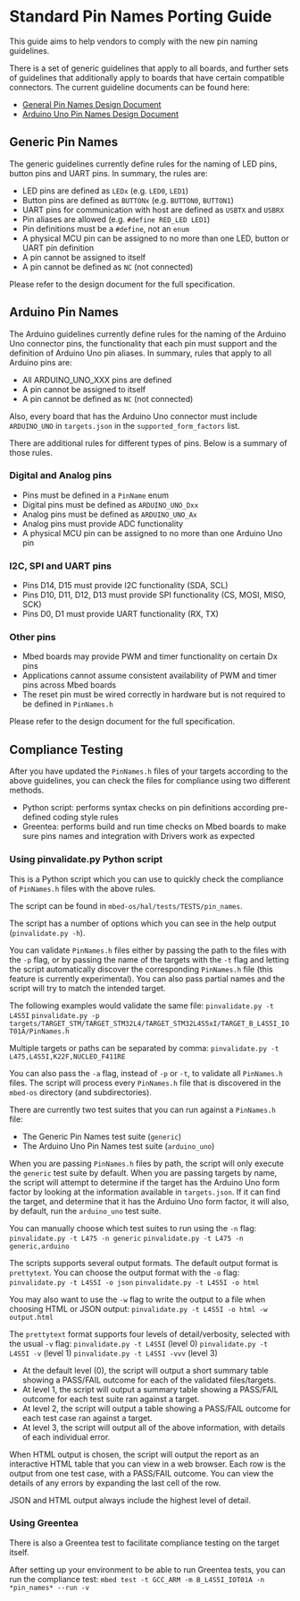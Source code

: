 # Standard Pin Names Porting Guide

This guide aims to help vendors to comply with the new pin naming guidelines.

There is a set of generic guidelines that apply to all boards, and further sets of guidelines that additionally apply to boards that have certain compatible connectors. The current guideline documents can be found here:
* [General Pin Names Design Document](https://github.com/ARMmbed/mbed-os/blob/feature-std-pin-name/docs/design-documents/hal/0004-pin-names-general-guidelines.md)
* [Arduino Uno Pin Names Design Document](https://github.com/ARMmbed/mbed-os/blob/feature-std-pin-name/docs/design-documents/hal/0005-pin-names-Arduino-Uno-standard.md)

## Generic Pin Names

The generic guidelines currently define rules for the naming of LED pins, button pins and UART pins. In summary, the rules are:
* LED pins are defined as `LEDx` (e.g. `LED0`, `LED1`)
* Button pins are defined as `BUTTONx` (e.g. `BUTTON0`, `BUTTON1`)
* UART pins for communication with host are defined as `USBTX` and `USBRX`
* Pin aliases are allowed (e.g. `#define RED_LED LED1`)
* Pin definitions must be a `#define`, not an `enum`
* A physical MCU pin can be assigned to no more than one LED, button or UART pin definition
* A pin cannot be assigned to itself
* A pin cannot be defined as `NC` (not connected)

Please refer to the design document for the full specification.

## Arduino Pin Names
The Arduino guidelines currently define rules for the naming of the Arduino Uno connector pins, the functionality that each pin must support and the definition of Arduino Uno pin aliases. In summary, rules that apply to all Arduino pins are:
* All ARDUINO_UNO_XXX pins are defined
* A pin cannot be assigned to itself
* A pin cannot be defined as `NC` (not connected)

Also, every board that has the Arduino Uno connector must include `ARDUINO_UNO` in `targets.json` in the `supported_form_factors` list.

There are additional rules for different types of pins. Below is a summary of those rules.

### Digital and Analog pins
* Pins must be defined in a `PinName` enum
* Digital pins must be defined as `ARDUINO_UNO_Dxx`
* Analog pins must be defined as `ARDUINO_UNO_Ax`
* Analog pins must provide ADC functionality
* A physical MCU pin can be assigned to no more than one Arduino Uno pin

### I2C, SPI and UART pins
* Pins D14, D15 must provide I2C functionality (SDA, SCL)
* Pins D10, D11, D12, D13 must provide SPI functionality (CS, MOSI, MISO, SCK)
* Pins D0, D1 must provide UART functionality (RX, TX) 

### Other pins
* Mbed boards may provide PWM and timer functionality on certain Dx pins
* Applications cannot assume consistent availability of PWM and timer pins across Mbed boards
* The reset pin must be wired correctly in hardware but is not required to be defined in `PinNames.h`

Please refer to the design document for the full specification.

## Compliance Testing

After you have updated the `PinNames.h` files of your targets according to the above guidelines, you can check the files for compliance using two different methods.
* Python script: performs syntax checks on pin definitions according pre-defined coding style rules
* Greentea: performs build and run time checks on Mbed boards to make sure pins names and integration with Drivers work as expected

### Using pinvalidate<span>.py</span> Python script
This is a Python script which you can use to quickly check the compliance of `PinNames.h` files with the above rules.

The script can be found in `mbed-os/hal/tests/TESTS/pin_names`.

The script has a number of options which you can see in the help output (`pinvalidate.py -h`).

You can validate `PinNames.h` files either by passing the path to the files with the `-p` flag, or by passing the name of the targets with the `-t` flag and letting the script automatically discover the corresponding `PinNames.h` file (this feature is currently experimental). You can also pass partial names and the script will try to match the intended target.

The following examples would validate the same file:
`pinvalidate.py -t L4S5I`
`pinvalidate.py -p targets/TARGET_STM/TARGET_STM32L4/TARGET_STM32L4S5xI/TARGET_B_L4S5I_IOT01A/PinNames.h`

Multiple targets or paths can be separated by comma:
`pinvalidate.py -t L475,L4S5I,K22F,NUCLEO_F411RE`

You can also pass the `-a` flag, instead of `-p` or `-t`, to validate all `PinNames.h` files. The script will process every `PinNames.h` file that is discovered in the `mbed-os` directory (and subdirectories).

There are currently two test suites that you can run against a `PinNames.h` file:
* The Generic Pin Names test suite (`generic`)
* The Arduino Uno Pin Names test suite (`arduino_uno`)

When you are passing `PinNames.h` files by path, the script will only execute the `generic` test suite by default. When you are passing targets by name, the script will attempt to determine if the target has the Arduino Uno form factor by looking at the information available in `targets.json`. If it can find the target, and determine that it has the Arduino Uno form factor, it will also, by default, run the `arduino_uno` test suite.

You can manually choose which test suites to run using the `-n` flag:
`pinvalidate.py -t L475 -n generic`
`pinvalidate.py -t L475 -n generic,arduino`

The scripts supports several output formats. The default output format is `prettytext`. You can choose the output format with the `-o` flag:
`pinvalidate.py -t L4S5I -o json`
`pinvalidate.py -t L4S5I -o html`

You may also want to use the `-w` flag to write the output to a file when choosing HTML or JSON output:
`pinvalidate.py -t L4S5I -o html -w output.html`

The `prettytext` format supports four levels of detail/verbosity, selected with the usual `-v` flag:
`pinvalidate.py -t L4S5I` (level 0)
`pinvalidate.py -t L4S5I -v` (level 1)
`pinvalidate.py -t L4S5I -vvv` (level 3)
* At the default level (0), the script will output a short summary table showing a PASS/FAIL outcome for each of the validated files/targets.
* At level 1, the script will output a summary table showing a PASS/FAIL outcome for each test suite ran against a target.
* At level 2, the script will output a table showing a PASS/FAIL outcome for each test case ran against a target.
* At level 3, the script will output all of the above information, with details of each individual error.

When HTML output is chosen, the script will output the report as an interactive HTML table that you can view in a web browser. Each row is the output from one test case, with a PASS/FAIL outcome. You can view the details of any errors by expanding the last cell of the row.

JSON and HTML output always include the highest level of detail.

### Using Greentea

There is also a Greentea test to facilitate compliance testing on the target itself.

After setting up your environment to be able to run Greentea tests, you can run the compliance test:
`mbed test -t GCC_ARM -m B_L4S5I_IOT01A -n *pin_names* --run -v`